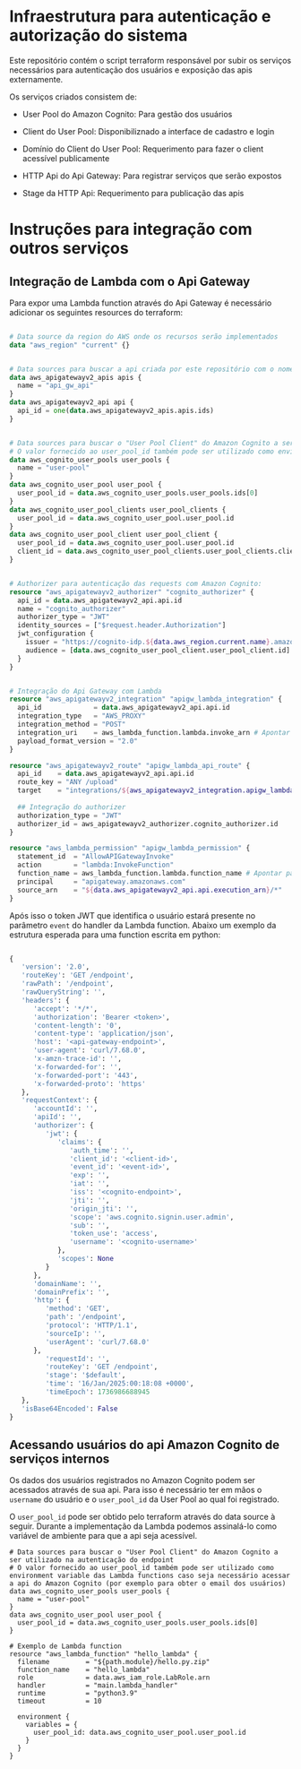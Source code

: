 # Infraestrutura para autenticação e autorização do sistema

Este repositório contém o script terraform responsável por subir os serviços necessários para autenticação dos usuários e exposição das apis externamente.

Os serviços criados consistem de:

- User Pool do Amazon Cognito: Para gestão dos usuários
- Client do User Pool: Disponibiliznado a interface de cadastro e login
- Domínio do Client do User Pool: Requerimento para fazer o client acessível publicamente

- HTTP Api do Api Gateway: Para registrar serviços que serão expostos
- Stage da HTTP Api: Requerimento para publicação das apis


# Instruções para integração com outros serviços
## Integração de Lambda com o Api Gateway

Para expor uma Lambda function através do Api Gateway é necessário adicionar os seguintes resources do terraform:

```terraform

# Data source da region do AWS onde os recursos serão implementados
data "aws_region" "current" {}


# Data sources para buscar a api criada por este repositório com o nome de "api_gw_api"
data aws_apigatewayv2_apis apis {
  name = "api_gw_api"
}
data aws_apigatewayv2_api api {
  api_id = one(data.aws_apigatewayv2_apis.apis.ids)
}


# Data sources para buscar o "User Pool Client" do Amazon Cognito a ser utilizado na autenticação do endpoint
# O valor fornecido ao user_pool_id também pode ser utilizado como environment variable das Lambda functions caso seja necessário acessar a api do Amazon Cognito (por exemplo para obter o email dos usuários)
data aws_cognito_user_pools user_pools {
  name = "user-pool"
}
data aws_cognito_user_pool user_pool {
  user_pool_id = data.aws_cognito_user_pools.user_pools.ids[0]
}
data aws_cognito_user_pool_clients user_pool_clients {
  user_pool_id = data.aws_cognito_user_pool.user_pool.id
}
data aws_cognito_user_pool_client user_pool_client {
  user_pool_id = data.aws_cognito_user_pool.user_pool.id
  client_id = data.aws_cognito_user_pool_clients.user_pool_clients.client_ids[0]
}


# Authorizer para autenticação das requests com Amazon Cognito:
resource "aws_apigatewayv2_authorizer" "cognito_authorizer" {
  api_id = data.aws_apigatewayv2_api.api.id
  name = "cognito_authorizer"
  authorizer_type = "JWT"
  identity_sources = ["$request.header.Authorization"]
  jwt_configuration {
    issuer = "https://cognito-idp.${data.aws_region.current.name}.amazonaws.com/${data.aws_cognito_user_pool.user_pool.id}"
    audience = [data.aws_cognito_user_pool_client.user_pool_client.id]
  }
}


# Integração do Api Gateway com Lambda
resource "aws_apigatewayv2_integration" "apigw_lambda_integration" {
  api_id             = data.aws_apigatewayv2_api.api.id
  integration_type   = "AWS_PROXY"
  integration_method = "POST"
  integration_uri    = aws_lambda_function.lambda.invoke_arn # Apontar para o recurso da lambda que será integrada
  payload_format_version = "2.0"
}

resource "aws_apigatewayv2_route" "apigw_lambda_api_route" {
  api_id    = data.aws_apigatewayv2_api.api.id
  route_key = "ANY /upload"
  target    = "integrations/${aws_apigatewayv2_integration.apigw_lambda_integration.id}"
  
  ## Integração do authorizer
  authorization_type = "JWT"
  authorizer_id = aws_apigatewayv2_authorizer.cognito_authorizer.id
}

resource "aws_lambda_permission" "apigw_lambda_permission" {
  statement_id  = "AllowAPIGatewayInvoke"
  action        = "lambda:InvokeFunction"
  function_name = aws_lambda_function.lambda.function_name # Apontar para o recurso da lambda que será integrada
  principal     = "apigateway.amazonaws.com"
  source_arn    = "${data.aws_apigatewayv2_api.api.execution_arn}/*"
}
```

Após isso o token JWT que identifica o usuário estará presente no parâmetro `event` do handler da Lambda function. Abaixo um exemplo da estrutura esperada para uma function escrita em python:

```python

{
   'version': '2.0',
   'routeKey': 'GET /endpoint',
   'rawPath': '/endpoint',
   'rawQueryString': '',
   'headers': {
      'accept': '*/*',
      'authorization': 'Bearer <token>',
      'content-length': '0',
      'content-type': 'application/json',
      'host': '<api-gateway-endpoint>',
      'user-agent': 'curl/7.68.0',
      'x-amzn-trace-id': '',
      'x-forwarded-for': '',
      'x-forwarded-port': '443',
      'x-forwarded-proto': 'https'
   },
   'requestContext': {
      'accountId': '',
      'apiId': '',
      'authorizer': {
         'jwt': {
            'claims': {
               'auth_time': '',
               'client_id': '<client-id>',
               'event_id': '<event-id>',
               'exp': '',
               'iat': '',
               'iss': '<cognito-endpoint>',
               'jti': '',
               'origin_jti': '',
               'scope': 'aws.cognito.signin.user.admin',
               'sub': '',
               'token_use': 'access',
               'username': '<cognito-username>'
            },
            'scopes': None
         }
      },
      'domainName': '',
      'domainPrefix': '',
      'http': {
         'method': 'GET',
         'path': '/endpoint',
         'protocol': 'HTTP/1.1',
         'sourceIp': '',
         'userAgent': 'curl/7.68.0'
      },
         'requestId': '',
         'routeKey': 'GET /endpoint',
         'stage': '$default',
         'time': '16/Jan/2025:00:18:08 +0000',
         'timeEpoch': 1736986688945
   },
   'isBase64Encoded': False
}
```

## Acessando usuários do api Amazon Cognito de serviços internos

Os dados dos usuários registrados no Amazon Cognito podem ser acessados através de sua api. Para isso é necessário ter em mãos o `username` do usuário e o `user_pool_id` da User Pool ao qual foi registrado.

O `user_pool_id` pode ser obtido pelo terraform através do data source à seguir. Durante a implementação da Lambda podemos assinalá-lo como variável de ambiente para que a api seja acessível.

```
# Data sources para buscar o "User Pool Client" do Amazon Cognito a ser utilizado na autenticação do endpoint
# O valor fornecido ao user_pool_id também pode ser utilizado como environment variable das Lambda functions caso seja necessário acessar a api do Amazon Cognito (por exemplo para obter o email dos usuários)
data aws_cognito_user_pools user_pools {
  name = "user-pool"
}
data aws_cognito_user_pool user_pool {
  user_pool_id = data.aws_cognito_user_pools.user_pools.ids[0]
}

# Exemplo de Lambda function
resource "aws_lambda_function" "hello_lambda" {
  filename         = "${path.module}/hello.py.zip"
  function_name    = "hello_lambda"
  role             = data.aws_iam_role.LabRole.arn
  handler          = "main.lambda_handler"
  runtime          = "python3.9"
  timeout          = 10

  environment {
    variables = {
      user_pool_id: data.aws_cognito_user_pool.user_pool.id
    }
  }
}
```